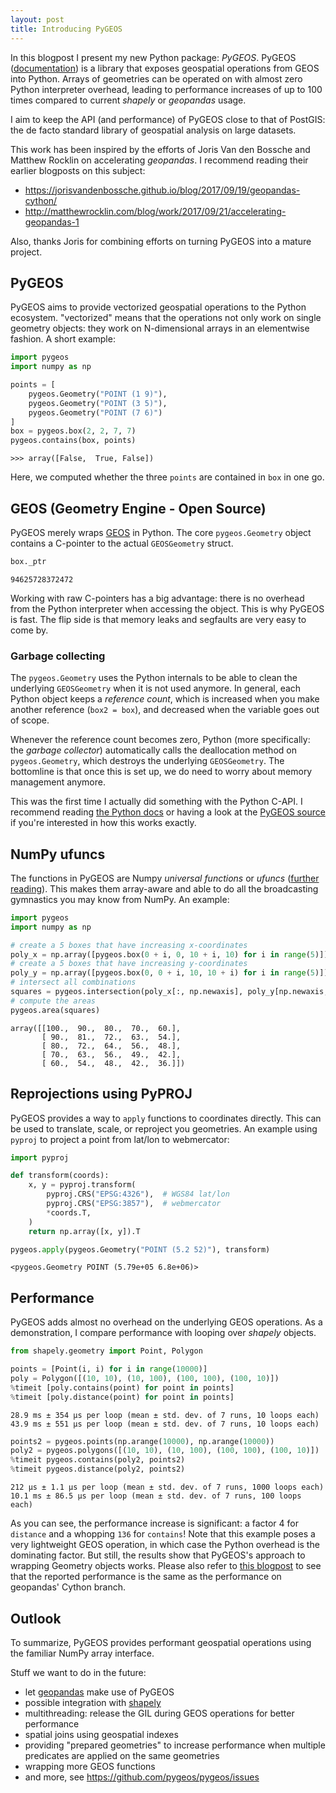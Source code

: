 ```yaml
---
layout: post
title: Introducing PyGEOS
---
```


In this blogpost I present my new Python package: *PyGEOS*. PyGEOS ([documentation](https://pygeos.readthedocs.org)) is a library that exposes geospatial operations from GEOS into Python. Arrays of geometries can be operated on with almost zero Python interpreter overhead, leading to performance increases of up to 100 times compared to current *shapely* or *geopandas* usage.

I aim to keep the API (and performance) of PyGEOS close to that of PostGIS: the de facto standard library of geospatial analysis on large datasets.

This work has been inspired by the efforts of Joris Van den Bossche and Matthew Rocklin on accelerating *geopandas*. I recommend reading their earlier blogposts on this subject:

- https://jorisvandenbossche.github.io/blog/2017/09/19/geopandas-cython/
- http://matthewrocklin.com/blog/work/2017/09/21/accelerating-geopandas-1

Also, thanks Joris for combining efforts on turning PyGEOS into a mature project.

## PyGEOS

PyGEOS aims to provide vectorized geospatial operations to the Python ecosystem. "vectorized" means that the operations not only work on single geometry objects: they work on N-dimensional arrays in an elementwise fashion. A short example:

```python
import pygeos
import numpy as np

points = [
    pygeos.Geometry("POINT (1 9)"),
    pygeos.Geometry("POINT (3 5)"),
    pygeos.Geometry("POINT (7 6)")
]
box = pygeos.box(2, 2, 7, 7)
pygeos.contains(box, points)
```
```
>>> array([False,  True, False])
```

Here, we computed whether the three `points` are contained in `box` in one go.

## GEOS (Geometry Engine - Open Source)
PyGEOS merely wraps [GEOS](https://geos.osgeo.org/) in Python. The core `pygeos.Geometry` object contains a C-pointer to the actual `GEOSGeometry` struct.

```python
box._ptr
```
```
94625728372472
```

Working with raw C-pointers has a big advantage: there is no overhead from the Python interpreter when accessing the object. This is why PyGEOS is fast. The flip side is that memory leaks and segfaults are very easy to come by.

### Garbage collecting
The `pygeos.Geometry` uses the Python internals to be able to clean the underlying `GEOSGeometry` when it is not used anymore. In general, each Python object keeps a *reference count*, which is increased when you make another reference (`box2 = box`), and decreased when the variable goes out of scope.

Whenever the reference count becomes zero, Python (more specifically: the *garbage collector*) automatically calls the deallocation method on `pygeos.Geometry`, which destroys the underlying `GEOSGeometry`. The bottomline is that once this is set up, we do need to worry about memory management anymore.

This was the first time I actually did something with the Python C-API. I recommend reading [the Python docs](https://docs.python.org/3/c-api/typeobj.html) or having a look at the [PyGEOS source](https://github.com/pygeos/pygeos/blob/master/src/pygeom.c) if you're interested in how this works exactly.

## NumPy ufuncs
The functions in PyGEOS are Numpy *universal functions* or *ufuncs* ([further reading](https://docs.scipy.org/doc/numpy/user/c-info.ufunc-tutorial.html)). This makes them array-aware and able to do all the broadcasting gymnastics you may know from NumPy. An example:

```python
import pygeos
import numpy as np

# create a 5 boxes that have increasing x-coordinates
poly_x = np.array([pygeos.box(0 + i, 0, 10 + i, 10) for i in range(5)])
# create a 5 boxes that have increasing y-coordinates
poly_y = np.array([pygeos.box(0, 0 + i, 10, 10 + i) for i in range(5)])
# intersect all combinations
squares = pygeos.intersection(poly_x[:, np.newaxis], poly_y[np.newaxis, :])
# compute the areas
pygeos.area(squares)
```
```
array([[100.,  90.,  80.,  70.,  60.],
       [ 90.,  81.,  72.,  63.,  54.],
       [ 80.,  72.,  64.,  56.,  48.],
       [ 70.,  63.,  56.,  49.,  42.],
       [ 60.,  54.,  48.,  42.,  36.]])
```

## Reprojections using PyPROJ
PyGEOS provides a way to `apply` functions to coordinates directly. This can be used to translate, scale, or reproject you geometries. An example using `pyproj` to project a point from lat/lon to webmercator:

```python
import pyproj

def transform(coords):
    x, y = pyproj.transform(
        pyproj.CRS("EPSG:4326"),  # WGS84 lat/lon
        pyproj.CRS("EPSG:3857"),  # webmercator
        *coords.T,
    )
    return np.array([x, y]).T

pygeos.apply(pygeos.Geometry("POINT (5.2 52)"), transform)
```
```
<pygeos.Geometry POINT (5.79e+05 6.8e+06)>
```

## Performance
PyGEOS adds almost no overhead on the underlying GEOS operations. As a demonstration, I compare performance with looping over *shapely* objects. 

```python
from shapely.geometry import Point, Polygon

points = [Point(i, i) for i in range(10000)]
poly = Polygon([(10, 10), (10, 100), (100, 100), (100, 10)])
%timeit [poly.contains(point) for point in points]
%timeit [poly.distance(point) for point in points]
```
```
28.9 ms ± 354 µs per loop (mean ± std. dev. of 7 runs, 10 loops each)
43.9 ms ± 551 µs per loop (mean ± std. dev. of 7 runs, 10 loops each)
```

```python
points2 = pygeos.points(np.arange(10000), np.arange(10000))
poly2 = pygeos.polygons([(10, 10), (10, 100), (100, 100), (100, 10)])
%timeit pygeos.contains(poly2, points2)
%timeit pygeos.distance(poly2, points2)
```
```
212 µs ± 1.1 µs per loop (mean ± std. dev. of 7 runs, 1000 loops each)
10.1 ms ± 86.5 µs per loop (mean ± std. dev. of 7 runs, 100 loops each)
```

As you can see, the performance increase is significant: a factor 4 for `distance` and a whopping `136` for `contains`! Note that this example poses a very lightweight GEOS operation, in which case the Python overhead is the dominating factor. But still, the results show that PyGEOS's approach to wrapping Geometry objects works. Please also refer to [this blogpost](https://jorisvandenbossche.github.io/blog/2017/03/18/vectorized-shapely-cython/) to see that the reported performance is the same as the performance on geopandas' Cython branch.

## Outlook
To summarize, PyGEOS provides performant geospatial operations using the familiar NumPy array interface.

Stuff we want to do in the future:
- let [geopandas](http://geopandas.org/) make use of PyGEOS
- possible integration with [shapely](https://shapely.readthedocs.io)
- multithreading: release the GIL during GEOS operations for better performance
- spatial joins using geospatial indexes 
- providing "prepared geometries" to increase performance when multiple
  predicates are applied on the same geometries 
- wrapping more GEOS functions
- and more, see https://github.com/pygeos/pygeos/issues
